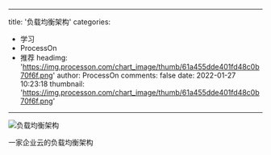 
---
title: '负载均衡架构'
categories: 
 - 学习
 - ProcessOn
 - 推荐
headimg: 'https://img.processon.com/chart_image/thumb/61a455dde401fd48c0b70f6f.png'
author: ProcessOn
comments: false
date: 2022-01-27 10:23:18
thumbnail: 'https://img.processon.com/chart_image/thumb/61a455dde401fd48c0b70f6f.png'
---

<div>   
<img class="thumb" alt="负载均衡架构" src="https://img.processon.com/chart_image/thumb/61a455dde401fd48c0b70f6f.png" referrerpolicy="no-referrer">
<p>一家企业云的负载均衡架构</p>  
</div>
            